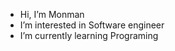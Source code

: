 - Hi, I’m Monman
- I’m interested in Software engineer
- I’m currently learning Programing

<!---
MonmanPsk/MonmanPsk is a ✨ special ✨ repository because its `README.md` (this file) appears on your GitHub profile.
You can click the Preview link to take a look at your changes.
--->
